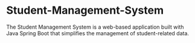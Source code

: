 # Student-Management-System
The Student Management System is a web-based application built with Java Spring Boot that simplifies the management of student-related data.

